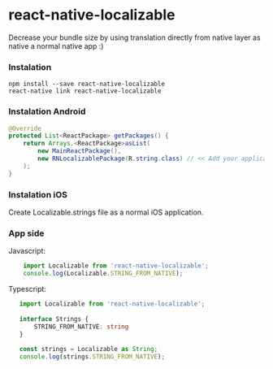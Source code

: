 # react-native-localizable

Decrease your bundle size by using translation directly from native layer as native a normal native app :)

### Instalation
```
npm install --save react-native-localizable
react-native link react-native-localizable
```

### Instalation Android 

```java
@Override
protected List<ReactPackage> getPackages() {
    return Arrays.<ReactPackage>asList(
        new MainReactPackage(),
        new RNLocalizablePackage(R.string.class) // << Add your application R.string here!
    );
}
```

### Instalation iOS 

Create Localizable.strings file as a normal iOS application.

### App side

Javascript:
```javascript 
    import Localizable from 'react-native-localizable';
    console.log(Localizable.STRING_FROM_NATIVE);
 ```
 
 Typescript: 
 ```typescript 
    import Localizable from 'react-native-localizable';
    
    interface Strings {
        STRING_FROM_NATIVE: string
    }
    
    const strings = Localizable as String;
    console.log(strings.STRING_FROM_NATIVE);
 ```
